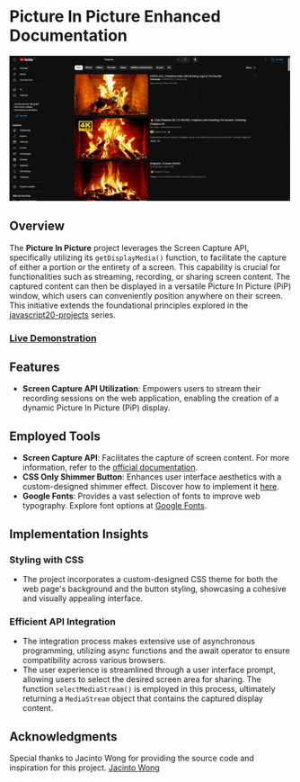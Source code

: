 # Picture In Picture Enhanced Documentation

![](https://github.com/hectorzayas/JS-03-PictureInPicture/blob/master/PictureInPicture-min.gif)

## Overview
The **Picture In Picture** project leverages the Screen Capture API, specifically utilizing its `getDisplayMedia()` function, to facilitate the capture of either a portion or the entirety of a screen. This capability is crucial for functionalities such as streaming, recording, or sharing screen content. The captured content can then be displayed in a versatile Picture In Picture (PiP) window, which users can conveniently position anywhere on their screen. This initiative extends the foundational principles explored in the [javascript20-projects](https://github.com/zero-to-mastery/javascript20-projects) series.

### [Live Demonstration](https://hectorzayas.github.io/JS-03-PictureInPicture/)

## Features
- **Screen Capture API Utilization**: Empowers users to stream their recording sessions on the web application, enabling the creation of a dynamic Picture In Picture (PiP) display.

## Employed Tools
- **Screen Capture API**: Facilitates the capture of screen content. For more information, refer to the [official documentation](https://developer.mozilla.org/en-US/docs/Web/API/Screen_Capture_API/Using_Screen_Capture).
- **CSS Only Shimmer Button**: Enhances user interface aesthetics with a custom-designed shimmer effect. Discover how to implement it [here](https://www.buttons.cool/button/gOqNxRa).
- **Google Fonts**: Provides a vast selection of fonts to improve web typography. Explore font options at [Google Fonts](https://fonts.google.com/).

## Implementation Insights

### Styling with CSS
- The project incorporates a custom-designed CSS theme for both the web page's background and the button styling, showcasing a cohesive and visually appealing interface.

### Efficient API Integration
- The integration process makes extensive use of asynchronous programming, utilizing async functions and the await operator to ensure compatibility across various browsers.
- The user experience is streamlined through a user interface prompt, allowing users to select the desired screen area for sharing. The function `selectMediaStream()` is employed in this process, ultimately returning a `MediaStream` object that contains the captured display content.

## Acknowledgments
Special thanks to Jacinto Wong for providing the source code and inspiration for this project. [Jacinto Wong](https://github.com/JacintoDesign/)
